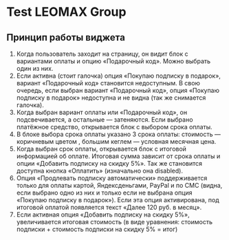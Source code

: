 # Test LEOMAX Group
## Принцип работы виджета
1. Когда пользователь заходит на страницу, он видит блок с вариантами оплаты и
опцию «Подарочный код». Можно выбрать один из них.
2. Если активна (стоит галочка) опция «Покупаю подписку в подарок», вариант
«Подарочный код» становится недоступным. В свою очередь, если выбран
вариант «Подарочный код», опция «Покупаю подписку в подарок» недоступна и
не видна (так же снимается галочка).
3. Когда выбран вариант оплаты или «Подарочный код», он подсвечивается, а
остальные — затеняются. Если выбрано платёжное средство, открывается
блок с выбором срока оплаты.
4. В блоке выбора срока оплаты указано 3 срока оплаты: стоимость —
коричневым цветом , большим кеглем — условная месячная цена. 
5. Когда выбран срок оплаты, открывается блок с итоговой информацией об
оплате. Итоговая сумма зависит от срока оплаты и опции «Добавить подписку на скидку 5%». Так же становится доступна кнопка «Оплатить»
(изначально она disabled).
6. Опция «Продлевать подписку автоматически» поддерживается только для
оплаты картой, Яндексденьгами,
PayPal и по СМС (видна, если выбрано одно
из них и только если не выбрана опция «Покупаю подписку в подарок»). Если
эта опция активирована, под итоговой оплатой появляется текст «Далее 120 руб.
в месяц».
7. Если активная опция «Добавить подписку на скидку 5%», увеличивается итоговая стоимость (в виде уравнения: стоимость подписки + стоимость подписки на скидку 5% = итог)

